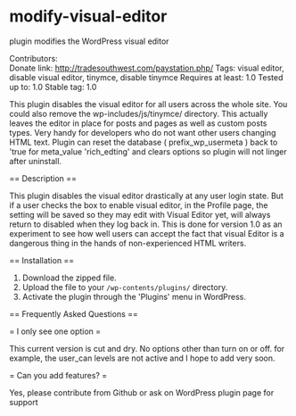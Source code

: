 # modify-visual-editor
plugin modifies the WordPress visual editor

Contributors:  
Donate link: http://tradesouthwest.com/paystation.php/ 
Tags: visual editor, disable visual editor, tinymce, disable tinymce 
Requires at least: 1.0 
Tested up to: 1.0 
Stable tag: 1.0


This plugin disables the visual editor for all users across the whole site. You could also remove the wp-includes/js/tinymce/ directory. This actually leaves the editor in place for posts and pages as well as custom posts types. Very handy for developers who do not want other users changing HTML text. Plugin can reset the database ( prefix_wp_usermeta ) back to 'true for meta_value 'rich_edting' and clears options so plugin will not linger after uninstall.

== Description ==

This plugin disables the visual editor drastically at any user login state. But if a user checks the box to enable visual editor, in the Profile page, the setting will be saved so they may edit with Visual Editor yet, will always return to disabled when they log back in. This is done for version 1.0 as an experiment to see how well users can accept the fact that visual Editor is a dangerous thing in the hands of non-experienced HTML writers. 


== Installation ==

1. Download the zipped file.
2. Upload the file to your `/wp-contents/plugins/` directory.
3. Activate the plugin through the 'Plugins' menu in WordPress.

== Frequently Asked Questions ==

= I only see one option =

This current version is cut and dry. No options other than turn on or off.
for example, the user_can levels are not active and I hope to add very soon.

= Can you add features? =

Yes, please contribute from Github or ask on WordPress plugin page for support



